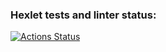 ### Hexlet tests and linter status:
[![Actions Status](https://github.com/ExpCoderWeb/fullstack-javascript-project-4/actions/workflows/hexlet-check.yml/badge.svg)](https://github.com/ExpCoderWeb/fullstack-javascript-project-4/actions)